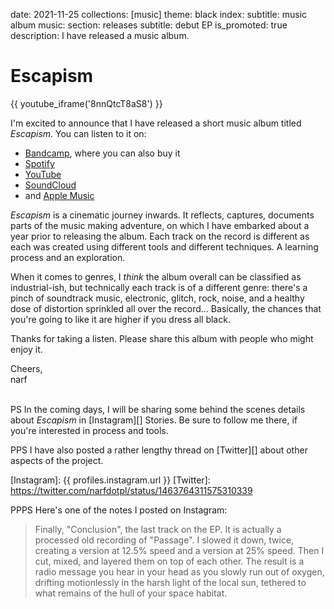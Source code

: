 date: 2021-11-25
collections: [music]
theme: black
index:
  subtitle: music album
music:
  section: releases
  subtitle: debut EP
is_promoted: true
description: I have released a music album.

Escapism
========

{{ youtube_iframe('8nnQtcT8aS8') }}

I'm excited to announce that I have released a short music album titled *Escapism*. You can listen to it on:

- [Bandcamp](https://narfdotpl.bandcamp.com/album/escapism), where you can also buy it
- [Spotify](https://open.spotify.com/album/1O3Hl28AuRnaBhk6mOWLWK)
- [YouTube](https://www.youtube.com/watch?v=8nnQtcT8aS8)
- [SoundCloud](https://soundcloud.com/narfdotpl/sets/escapism)
- and [Apple Music](https://music.apple.com/pl/album/escapism-ep/1593483523)

*Escapism* is a cinematic journey inwards. It reflects, captures, documents parts of the music making adventure, on which I have embarked about a year prior to releasing the album. Each track on the record is different as each was created using different tools and different techniques. A learning process and an exploration.

When it comes to genres, I *think* the album overall can be classified as industrial-ish, but technically each track is of a different genre: there's a pinch of soundtrack music, electronic, glitch, rock, noise, and a healthy dose of distortion sprinkled all over the record... Basically, the chances that you're going to like it are higher if you dress all black.

Thanks for taking a listen. Please share this album with people who might enjoy it.

Cheers,<br/>narf

<br/>PS In the coming days, I will be sharing some behind the scenes details about *Escapism* in [Instagram][] Stories. Be sure to follow me there, if you're interested in process and tools.

PPS I have also posted a rather lengthy thread on [Twitter][] about other aspects of the project.

  [Instagram]: {{ profiles.instagram.url }}
  [Twitter]: https://twitter.com/narfdotpl/status/1463764311575310339


PPPS Here's one of the notes I posted on Instagram:

> Finally, "Conclusion", the last track on the EP. It is actually a processed old recording of "Passage". I slowed it down, twice, creating a version at 12.5% speed and a version at 25% speed. Then I cut, mixed, and layered them on top of each other. The result is a radio message you hear in your head as you slowly run out of oxygen, drifting motionlessly in the harsh light of the local sun, tethered to what remains of the hull of your space habitat.
